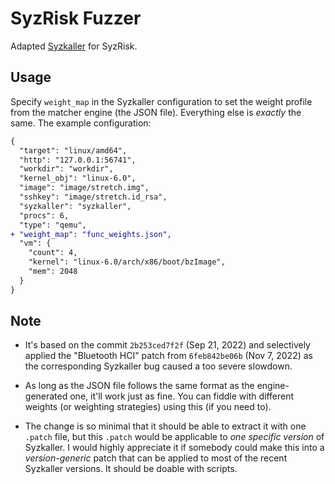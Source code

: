 # SyzRisk Fuzzer

Adapted [Syzkaller](https://github.com/google/syzkaller) for SyzRisk.

## Usage

Specify `weight_map` in the Syzkaller configuration to set the weight profile
from the matcher engine (the JSON file).  Everything else is _exactly_
the same. The example configuration:

```diff
{
  "target": "linux/amd64",
  "http": "127.0.0.1:56741",
  "workdir": "workdir",
  "kernel_obj": "linux-6.0",
  "image": "image/stretch.img",
  "sshkey": "image/stretch.id_rsa",
  "syzkaller": "syzkaller",
  "procs": 6,
  "type": "qemu",
+ "weight_map": "func_weights.json",
  "vm": {
    "count": 4,
    "kernel": "linux-6.0/arch/x86/boot/bzImage",
    "mem": 2048
  }
}
```

## Note

 - It's based on the commit `2b253ced7f2f` (Sep 21, 2022) and selectively
   applied the "Bluetooth HCI" patch from `6feb842be06b` (Nov 7, 2022) as the
   corresponding Syzkaller bug caused a too severe slowdown.

 - As long as the JSON file follows the same format as the engine-generated one, it'll work just as fine. You can fiddle with different weights (or weighting strategies) using this (if you need to).

 - The change is so minimal that it should be able to extract it with one `.patch` file, but this `.patch` would be applicable to _one specific version_ of Syzkaller. I would highly appreciate it if somebody could make this into a _version-generic_ patch that can be applied to most of the recent Syzkaller versions. It should be doable with scripts.
